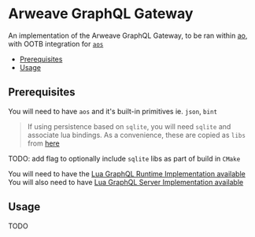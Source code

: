 # Arweave GraphQL Gateway

An implementation of the Arweave GraphQL Gateway, to be ran within [ao](https://ao.arweave.dev), with OOTB integration for [`aos`](https://github.com/permaweb/aos)

<!-- toc -->

- [Prerequisites](#prerequisites)
- [Usage](#usage)

<!-- tocstop -->

## Prerequisites

You will need to have `aos` and it's built-in primitives ie. `json`, `bint`

> If using persistence based on `sqlite`, you will need `sqlite` and associate lua bindings. As a convenience, these are copied as `libs` from [here](../../ao_libs)

TODO: add flag to optionally include `sqlite` libs as part of build in `CMake`

You will need to have the [Lua GraphQL Runtime Implementation available](../runtime)
You will also need to have [Lua GraphQL Server Implementation available](../server/)

## Usage

TODO
